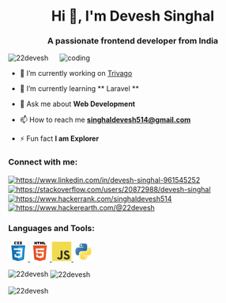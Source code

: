 <h1 align="center">Hi 👋, I'm Devesh Singhal</h1>
<h3 align="center">A passionate frontend developer from India</h3>
<img align="right" alt="coding" width="400" src="[https://camo.githubusercontent.com/cae12fddd9d6982901d82580bdf321d81fb299141098ca1c2d4891870827bf17/68747470733a2f2f6d69726f2e6d656469756d2e636f6d2f6d61782f313336302f302a37513379765349765f7430696f4a2d5a2e676966"](https://img.freepik.com/premium-vector/boy-is-sitting-desk-with-laptop-word-code-it_1177960-38389.jpg)"
<p align="left"> <img src="https://komarev.com/ghpvc/?username=22devesh&label=Profile%20views&color=0e75b6&style=flat" alt="22devesh" /> </p>


- 🔭 I’m currently working on [Trivago](https://22devesh.github.io/Trivago_KOC08_CipherSchools/)

- 🌱 I’m currently learning ** Laravel **

- 💬 Ask me about **Web Development**

- 📫 How to reach me **singhaldevesh514@gmail.com**

- ⚡ Fun fact **I am Explorer**

<h3 align="left">Connect with me:</h3>
<p align="left">
<a href="https://linkedin.com/in/https://www.linkedin.com/in/devesh-singhal-961545252" target="blank"><img align="center" src="https://raw.githubusercontent.com/rahuldkjain/github-profile-readme-generator/master/src/images/icons/Social/linked-in-alt.svg" alt="https://www.linkedin.com/in/devesh-singhal-961545252" height="30" width="40" /></a>
<a href="https://stackoverflow.com/users/https://stackoverflow.com/users/20872988/devesh-singhal" target="blank"><img align="center" src="https://raw.githubusercontent.com/rahuldkjain/github-profile-readme-generator/master/src/images/icons/Social/stack-overflow.svg" alt="https://stackoverflow.com/users/20872988/devesh-singhal" height="30" width="40" /></a>
<a href="https://www.hackerrank.com/https://www.hackerrank.com/singhaldevesh514" target="blank"><img align="center" src="https://raw.githubusercontent.com/rahuldkjain/github-profile-readme-generator/master/src/images/icons/Social/hackerrank.svg" alt="https://www.hackerrank.com/singhaldevesh514" height="30" width="40" /></a>
<a href="https://www.hackerearth.com/https://www.hackerearth.com/@22devesh" target="blank"><img align="center" src="https://raw.githubusercontent.com/rahuldkjain/github-profile-readme-generator/master/src/images/icons/Social/hackerearth.svg" alt="https://www.hackerearth.com/@22devesh" height="30" width="40" /></a>
</p>

<h3 align="left">Languages and Tools:</h3>
<p align="left"> <a href="https://www.w3schools.com/css/" target="_blank" rel="noreferrer"> <img src="https://raw.githubusercontent.com/devicons/devicon/master/icons/css3/css3-original-wordmark.svg" alt="css3" width="40" height="40"/> </a> <a href="https://www.w3.org/html/" target="_blank" rel="noreferrer"> <img src="https://raw.githubusercontent.com/devicons/devicon/master/icons/html5/html5-original-wordmark.svg" alt="html5" width="40" height="40"/> </a> <a href="https://developer.mozilla.org/en-US/docs/Web/JavaScript" target="_blank" rel="noreferrer"> <img src="https://raw.githubusercontent.com/devicons/devicon/master/icons/javascript/javascript-original.svg" alt="javascript" width="40" height="40"/> </a> <a href="https://www.python.org" target="_blank" rel="noreferrer"> <img src="https://raw.githubusercontent.com/devicons/devicon/master/icons/python/python-original.svg" alt="python" width="40" height="40"/> </a> </p>

<p><img align="left" src="https://github-readme-stats.vercel.app/api/top-langs?username=22devesh&show_icons=true&locale=en&layout=compact" alt="22devesh" /></p>

<p>&nbsp;<img align="center" src="https://github-readme-stats.vercel.app/api?username=22devesh&show_icons=true&locale=en" alt="22devesh" /></p>

<p><img align="center" src="https://github-readme-streak-stats.herokuapp.com/?user=22devesh&" alt="22devesh" /></p>

